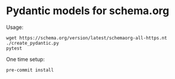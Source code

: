 # Pydantic models for schema.org

Usage:

```
wget https://schema.org/version/latest/schemaorg-all-https.nt
./create_pydantic.py
pytest
```

One time setup:

```
pre-commit install
```
